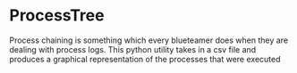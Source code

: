 # ProcessTree
Process chaining is something which every blueteamer does when they are dealing with process logs. This python utility takes in a csv file and produces a graphical representation of the processes that were executed
